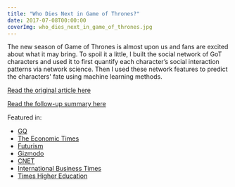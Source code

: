 ```yaml
---
title: "Who Dies Next in Game of Thrones?"
date: 2017-07-08T00:00:00
coverImg: who_dies_next_in_game_of_thrones.jpg
---
```


The new season of Game of Thrones is almost upon us and fans are excited about what it may bring. To spoil it a little, I built the social network of GoT characters and used it to first quantify each character’s social interaction patterns via network science. Then I used these network features to predict the characters' fate using machine learning methods.

<!--more-->

[Read the original article here](https://networkdatascience.ceu.edu/node/342)

[Read the follow-up summary here](https://arxiv.org/pdf/2110.09856.pdf)

Featured in:

- [GQ](https://www.gqindia.com/content/researcher-just-built-algorithm-predict-game-thrones-character-will-die-next)
- [The Economic Times](https://economictimes.indiatimes.com/magazines/panache/who-dies-next-in-game-of-thrones-this-computer-program-has-an-answer/articleshow/59722275.cms)
- [Futurism](https://futurism.com/a-researcher-just-made-an-algorithm-to-predict-which-game-of-thrones-characters-will-die)
- [Gizmodo](https://www.gizmodo.com.au/2017/07/machine-learning-predicts-characters-most-likely-to-die-in-game-of-thrones/)
- [CNET](https://www.cnet.com/culture/entertainment/game-of-thrones-season-seven-algorithm-predicts-character-death/)
- [International Business Times](https://www.ibtimes.com/game-thrones-daenerys-targaryen-mother-dragons-may-die-soon-2569762)
- [Times Higher Education](https://www.timeshighereducation.com/news/phd-student-predicts-who-will-die-next-game-thrones)
